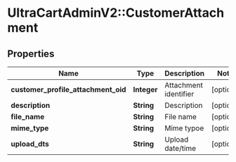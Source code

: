 # UltraCartAdminV2::CustomerAttachment

## Properties
Name | Type | Description | Notes
------------ | ------------- | ------------- | -------------
**customer_profile_attachment_oid** | **Integer** | Attachment identifier | [optional] 
**description** | **String** | Description | [optional] 
**file_name** | **String** | File name | [optional] 
**mime_type** | **String** | Mime typoe | [optional] 
**upload_dts** | **String** | Upload date/time | [optional] 



